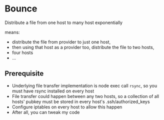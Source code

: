 Bounce
======

Distribute a file from one host to many host exponentially

means:

* distribute the file from provider to just one host,
* then using that host as a provider too, distribute the file to two hosts,
* four hosts
* ...

Prerequisite
------------
* Underlying file transfer implementation is node exec call `rsync`, so you must have rsync installed on every host
* File transfer could happen between any two hosts, so a collection of all hosts' pubkey must be stored in every host's .ssh/authorized_keys
* Configure iptables on every host to allow this happen
* After all, you can tweak my code